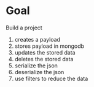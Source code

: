 # Goal

Build a project
1. creates a payload
2. stores payload in mongodb
3. updates the stored data
4. deletes the stored data
5. serialize the json
6. deserialize the json
7. use filters to reduce the data